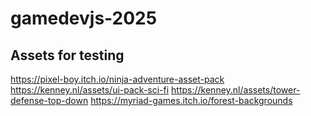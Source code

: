 # gamedevjs-2025

## Assets for testing

https://pixel-boy.itch.io/ninja-adventure-asset-pack
https://kenney.nl/assets/ui-pack-sci-fi
https://kenney.nl/assets/tower-defense-top-down
https://myriad-games.itch.io/forest-backgrounds
